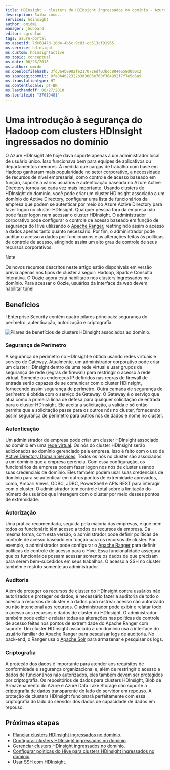 ```yaml
---
title: HDInsight - clusters de HDInsight ingressados no domínio - Azure
description: Saiba como...
services: hdinsight
author: omidm1
manager: jhubbard
editor: cgronlun
tags: azure-portal
ms.assetid: 7dc6847d-10d4-4b5c-9c83-cc513cf91965
ms.service: hdinsight
ms.custom: hdinsightactive
ms.topic: conceptual
ms.date: 06/26/2018
ms.author: omidm
ms.openlocfilehash: 3fd3a4b8982fe2170726df03bdc884e658d0b0c2
ms.sourcegitcommit: 0fa8b4622322b3d3003e760f364992f7f7e5d6a9
ms.translationtype: HT
ms.contentlocale: pt-BR
ms.lasthandoff: 06/27/2018
ms.locfileid: "37019481"
---
```

# <a name="an-introduction-to-hadoop-security-with-domain-joined-hdinsight-clusters"></a>Uma introdução à segurança do Hadoop com clusters HDInsight ingressados no domínio

O Azure HDInsight até hoje dava suporte apenas a um administrador local de usuário único. Isso funcionava bem para equipes de aplicativos ou departamentos menores. À medida que cargas de trabalho com base em Hadoop ganharam mais popularidade no setor corporativo, a necessidade de recursos de nível empresarial, como controle de acesso baseado em função, suporte a vários usuários e autenticação baseada no Azure Active Directory tornou-se cada vez mais importante. Usando clusters de HDInsight do domínio, você pode criar um cluster HDInsight associado a um domínio do Active Directory, configurar uma lista de funcionários da empresa que podem se autenticar por meio do Azure Active Directory para fazer logon no cluster HDInsight. Qualquer pessoa fora da empresa não pode fazer logon nem acessar o cluster HDInsight. O administrador corporativo pode configurar o controle de acesso baseado em função de segurança do Hive utilizando o [Apache Ranger](http://hortonworks.com/apache/ranger/), restringindo assim o acesso a dados apenas tanto quanto necessário. Por fim, o administrador pode auditar o acesso a dados por funcionários e as alterações feitas às políticas de controle de acesso, atingindo assim um alto grau de controle de seus recursos corporativos.

> [!NOTE]
> Os novos recursos descritos neste artigo estão disponíveis em versão prévia apenas nos tipos de cluster a seguir: Hadoop, Spark e Consulta Interativa. O Oozie agora está habilitado nos clusters ingressados no domínio. Para acessar o Oozie, usuários da interface da web devem habilitar [túnel](../hdinsight-linux-ambari-ssh-tunnel.md)

## <a name="benefits"></a>Benefícios
I Enterprise Security contém quatro pilares principais: segurança do perímetro, autenticação, autorização e criptografia.

![Pilares de benefícios de clusters HDInsight associados ao domínio](./media/apache-domain-joined-introduction/hdinsight-domain-joined-four-pillars.png).

### <a name="perimeter-security"></a>Segurança de Perímetro
A segurança de perímetro no HDInsight é obtida usando redes virtuais e serviço de Gateway. Atualmente, um administrador corporativo pode criar um cluster HDInsight dentro de uma rede virtual e usar grupos de segurança de rede (regras de firewall) para restringir o acesso à rede virtual. Somente os endereços IP definidos nas regras de firewall de entrada serão capazes de se comunicar com o cluster HDInsight, fornecendo assim segurança de perímetro. Outra camada de segurança de perímetro é obtida com o serviço de Gateway. O Gateway é o serviço que atua como a primeira linha de defesa para qualquer solicitação de entrada para o cluster HDInsight. Ele aceita a solicitação, a valida e só então permite que a solicitação passe para os outros nós no cluster, fornecendo assim segurança de perímetro para outros nós de dados e nome no cluster.

### <a name="authentication"></a>Autenticação
Um administrador de empresa pode criar um cluster HDInsight associado ao domínio em uma [rede virtual](https://azure.microsoft.com/services/virtual-network/). Os nós do cluster HDInsight serão adicionados ao domínio gerenciado pela empresa. Isso é feito com o uso de [Active Directory Domain Services](../../active-directory-domain-services/active-directory-ds-overview.md). Todos os nós no cluster são associados a um domínio que a empresa gerencia. Com essa configuração, os funcionários da empresa podem fazer logon nos nós de cluster usando suas credenciais de domínio. Eles também podem usar suas credenciais de domínio para se autenticar em outros pontos de extremidade aprovados, como, Ambari Views, ODBC, JDBC, PowerShell e APIs REST para interagir com o cluster. O administrador tem controle total sobre a limitação do número de usuários que interagem com o cluster por meio desses pontos de extremidade.

### <a name="authorization"></a>Autorização
Uma prática recomendada, seguida pela maioria das empresas, é que nem todos os funcionário têm acesso a todos os recursos da empresa. Da mesma forma, com esta versão, o administrador pode definir políticas de controle de acesso baseado em função para os recursos de cluster. Por exemplo, o administrador pode configurar o [Apache Ranger](http://hortonworks.com/apache/ranger/) para definir políticas de controle de acesso para o Hive. Essa funcionalidade assegura que os funcionários possam acessar somente os dados de que precisam para serem bem-sucedidos em seus trabalhos. O acesso a SSH no cluster também é restrito somente ao administrador.

### <a name="auditing"></a>Auditoria
Além de proteger os recursos de cluster do HDInsight contra usuários não autorizados e proteger os dados, é necessário fazer a auditoria de todo o acesso a recursos de cluster e a dados para rastrear acesso não autorizado ou não intencional aos recursos. O administrador pode exibir e relatar todo o acesso aos recursos e dados de cluster do HDInsight. O administrador também pode exibir e relatar todas as alterações nas políticas de controle de acesso feitas nos pontos de extremidade do Apache Ranger com suporte. Um cluster HDInsight associado a um domínio usa a interface do usuário familiar do Apache Ranger para pesquisar logs de auditoria. No back-end, o Ranger usa o [Apache Solr](http://hortonworks.com/apache/solr/) para armazenar e pesquisar os logs.

### <a name="encryption"></a>Criptografia
A proteção dos dados é importante para atender aos requisitos de conformidade e segurança organizacional e, além de restringir o acesso a dados de funcionários não autorizados, eles também devem ser protegidos por criptografia. Os repositórios de dados para clusters HDInsight, Blob de Armazenamento do Azure e Azure Data Lake Storage dão suporte a [criptografia de dados](../../storage/common/storage-service-encryption.md) transparente do lado do servidor em repouso. A proteção de clusters HDInsight funcionará perfeitamente com essa criptografia do lado do servidor dos dados de capacidade de dados em repouso.

## <a name="next-steps"></a>Próximas etapas
* [Planejar clusters HDInsight ingressados no domínio](apache-domain-joined-architecture.md).
* [Configurar clusters HDInsight ingressados no domínio](apache-domain-joined-configure.md).
* [Gerenciar clusters HDInsight ingressados no domínio](apache-domain-joined-manage.md).
* [Configurar políticas do Hive para clusters HDInsight ingressados no domínio](apache-domain-joined-run-hive.md).
* [Usar SSH com HDInsight](../hdinsight-hadoop-linux-use-ssh-unix.md#domainjoined).

